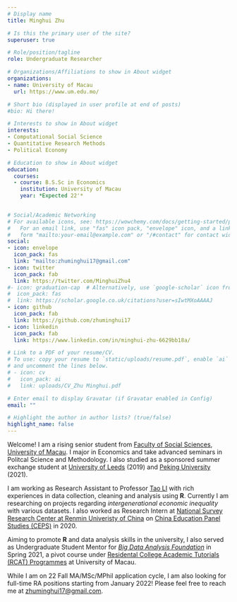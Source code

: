 ```yaml
---
# Display name
title: Minghui Zhu

# Is this the primary user of the site?
superuser: true

# Role/position/tagline
role: Undergraduate Researcher

# Organizations/Affiliations to show in About widget
organizations:
- name: University of Macau
  url: https://www.um.edu.mo/

# Short bio (displayed in user profile at end of posts)
#bio: Hi there!

# Interests to show in About widget
interests:
- Computational Social Science
- Quantitative Research Methods
- Political Economy

# Education to show in About widget
education:
  courses:
  - course: B.S.Sc in Economics
    institution: University of Macau
    year: *Expected 22'*
 

# Social/Academic Networking
# For available icons, see: https://wowchemy.com/docs/getting-started/page-builder/#icons
#   For an email link, use "fas" icon pack, "envelope" icon, and a link in the
#   form "mailto:your-email@example.com" or "/#contact" for contact widget.
social:
- icon: envelope
  icon_pack: fas
  link: "mailto:zhuminghui17@gmail.com"
- icon: twitter
  icon_pack: fab
  link: https://twitter.com/MinghuiZhu4
#- icon: graduation-cap  # Alternatively, use `google-scholar` icon from `ai` icon pack
#  icon_pack: fas
#  link: https://scholar.google.co.uk/citations?user=sIwtMXoAAAAJ
- icon: github
  icon_pack: fab
  link: https://github.com/zhuminghui17
- icon: linkedin
  icon_pack: fab
  link: https://www.linkedin.com/in/minghui-zhu-6629bb18a/

# Link to a PDF of your resume/CV.
# To use: copy your resume to `static/uploads/resume.pdf`, enable `ai` icons in `params.toml`, 
# and uncomment the lines below.
# - icon: cv
#   icon_pack: ai
#   link: uploads/CV_Zhu Minghui.pdf

# Enter email to display Gravatar (if Gravatar enabled in Config)
email: ""

# Highlight the author in author lists? (true/false)
highlight_name: false
---
```


Welcome! I am a rising senior student from [Faculty of Social Sciences](https://fss.um.edu.mo/), [University of Macau](https://www.um.edu.mo/). I major in Economics and take advanced seminars in Politcal Science and Methodology. I also studied as a sponsored summer exchange student at [University of Leeds](https://www.leeds.ac.uk/) (2019) and [Peking University](https://english.pku.edu.cn/) (2021).

I am working as Research Assistant to Professor [Tao LI](https://www.um.edu.mo/fss/pa/about_us/staff/TaoLi.html) with rich experiences in data collection, cleaning and analysis using **R**. Currently I am researching on projects regarding *intergenerational economic inequality* with various datasets. I also worked as Research Intern at [National Survey Research Center at Renmin Univeristy of China](http://nsrc.ruc.edu.cn/) on [China Education Panel Studies (CEPS)](http://ceps.ruc.edu.cn/English/Home.htm) in 2020.

Aiming to promote **R** and data analysis skills in the university, I also served as Undergraduate Student Mentor for [*Big Data Analysis Foundation*](#teaching) in Spring 2021, a pivot course under [Residental College Academic Tutorials (RCAT) Programmes](https://rc.um.edu.mo/rc-academic-matters/rcat-programmes/) at University of Macau.  

While I am on 22 Fall MA/MSc/MPhil application cycle, I am also looking for full-time RA positions starting from January 2022! Please feel free to reach me at zhuminghui17@gmail.com.

